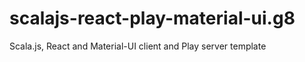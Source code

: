 # scalajs-react-play-material-ui.g8
Scala.js, React and Material-UI client and Play server template
